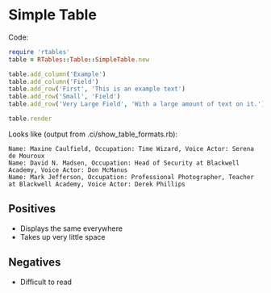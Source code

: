 # Simple Table

Code:

```ruby
require 'rtables'
table = RTables::Table::SimpleTable.new

table.add_column('Example')
table.add_column('Field')
table.add_row('First', 'This is an example text')
table.add_row('Small', 'Field')
table.add_row('Very Large Field', 'With a large amount of text on it.')

table.render
```

Looks like (output from .ci/show_table_formats.rb):
```
Name: Maxine Caulfield, Occupation: Time Wizard, Voice Actor: Serena de Mouroux
Name: David N. Madsen, Occupation: Head of Security at Blackwell Academy, Voice Actor: Don McManus
Name: Mark Jefferson, Occupation: Professional Photographer, Teacher at Blackwell Academy, Voice Actor: Derek Phillips
```


## Positives

- Displays the same everywhere
- Takes up very little space

## Negatives

- Difficult to read
